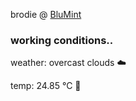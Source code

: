 brodie @ [BluMint](https://www.linkedin.com/company/blumint-io/)

<!--weather_start-->
### working conditions..

weather: overcast clouds ☁️

temp: 24.85 °C 🥶

<!--weather_end-->
